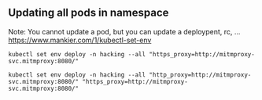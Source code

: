 ## Updating all pods in namespace 
Note: You cannot update a pod, but you can update a deploypent, rc, ...<br>
https://www.mankier.com/1/kubectl-set-env

```
kubectl set env deploy -n hacking --all "https_proxy=http://mitmproxy-svc.mitmproxy:8080/"
```
```
kubectl set env deploy -n hacking --all "http_proxy=http://mitmproxy-svc.mitmproxy:8080/" "https_proxy=http://mitmproxy-svc.mitmproxy:8080/"
```
